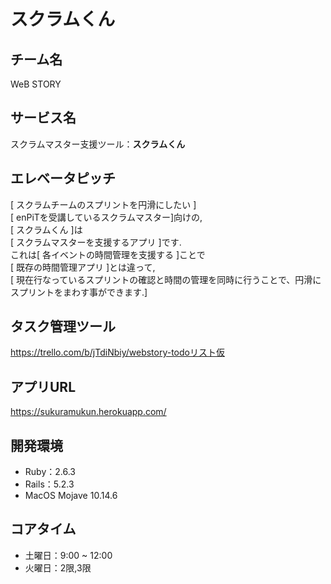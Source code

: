 # スクラムくん

## チーム名 
WeB STORY 

## サービス名 
スクラムマスター支援ツール：**スクラムくん** 

## エレベータピッチ  
[ スクラムチームのスプリントを円滑にしたい ]   
[ enPiTを受講しているスクラムマスター]向けの,   
[ スクラムくん ]は  
[ スクラムマスターを支援するアプリ ]です.   
これは[ 各イベントの時間管理を支援する ]ことで  
[ 既存の時間管理アプリ ]とは違って,  
[ 現在行なっているスプリントの確認と時間の管理を同時に行うことで、円滑にスプリントをまわす事ができます.]   


## タスク管理ツール
https://trello.com/b/jTdiNbiy/webstory-todoリスト仮  

## アプリURL  
https://sukuramukun.herokuapp.com/
  
## 開発環境 
- Ruby：2.6.3
- Rails：5.2.3  
- MacOS Mojave 10.14.6  

## コアタイム 
- 土曜日：9:00 ~ 12:00  
- 火曜日：2限,3限
